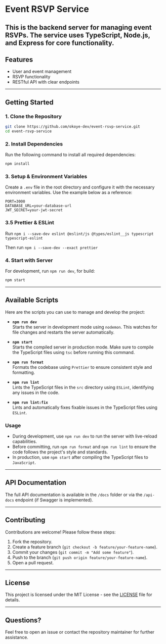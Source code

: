 # Event RSVP Service

## This is the backend server for managing event RSVPs. The service uses **TypeScript**, **Node.js**, and **Express** for core functionality.

## Features

- User and event management
- RSVP functionality
- RESTful API with clear endpoints

---

## Getting Started

### 1. Clone the Repository

```bash
git clone https://github.com/okoye-dev/event-rsvp-service.git
cd event-rsvp-service
```

### 2. Install Dependencies

Run the following command to install all required dependencies:

```bash
npm install
```

### 3. Setup & Environment Variables

Create a `.env` file in the root directory and configure it with the necessary environment variables. Use the example below as a reference:

```
PORT=3000
DATABASE_URL=your-database-url
JWT_SECRET=your-jwt-secret
```

### 3.5 Prettier & ESLint

Run `npm i --save-dev eslint @eslint/js @types/eslint__js typescript typescript-eslint`

Then run `npm i --save-dev --exact prettier`

### 4. Start with Server

For development, run `npm run dev`, for build:

```bash
npm start
```

---

## Available Scripts

Here are the scripts you can use to manage and develop the project:

- **`npm run dev`**  
  Starts the server in development mode using `nodemon`. This watches for file changes and restarts the server automatically.

- **`npm start`**  
  Starts the compiled server in production mode. Make sure to compile the TypeScript files using `tsc` before running this command.

- **`npm run format`**  
  Formats the codebase using `Prettier` to ensure consistent style and formatting.

- **`npm run lint`**  
  Lints the TypeScript files in the `src` directory using `ESLint`, identifying any issues in the code.

- **`npm run lint:fix`**  
  Lints and automatically fixes fixable issues in the TypeScript files using `ESLint`.

### Usage

- During development, use `npm run dev` to run the server with live-reload capabilities.
- Before committing, run `npm run format` and `npm run lint` to ensure the code follows the project's style and standards.
- In production, use `npm start` after compiling the TypeScript files to `JavaScript`.

---

## API Documentation

The full API documentation is available in the `/docs` folder or via the `/api-docs` endpoint (if Swagger is implemented).

---

## Contributing

Contributions are welcome! Please follow these steps:

1. Fork the repository.
2. Create a feature branch (`git checkout -b feature/your-feature-name`).
3. Commit your changes (`git commit -m "Add some feature"`).
4. Push to the branch (`git push origin feature/your-feature-name`).
5. Open a pull request.

---

## License

This project is licensed under the MIT License - see the [LICENSE](LICENSE) file for details.

---

## Questions?

Feel free to open an issue or contact the repository maintainer for further assistance.

```

```
